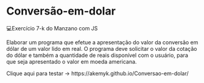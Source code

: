 # Conversão-em-dolar
💻Exercício 7-k do Manzano com JS
<p>Elaborar um programa que efetue a apresentação do valor da conversão em dólar de um valor lido em
real. O programa deve solicitar o valor da cotação do dólar e também a quantidade de reais disponível
com o usuário, para que seja apresentado o valor em moeda americana.</p>
<p>Clique aqui para testar -> https://akemyk.github.io/Conversao-em-dolar/ </p>
